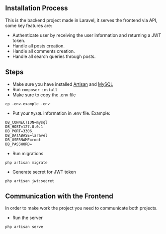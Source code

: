 ## Installation Process

This is the backend project made in Laravel, it serves the frontend via API, some key features are:

- Authenticate user by receiving the user information and returning a JWT token.
- Handle all posts creation.
- Handle all comments creation.
- Handle all search queries through posts.

## Steps

- Make sure you have installed [Artisan](https://getcomposer.org/) and [MySQL](https://www.mysql.com/)
- Run `composer install`
- Make sure to copy the .env file
``` 
cp .env.example .env 
```
- Put your `MySQL` information in .env file. Example:
```
DB_CONNECTION=mysql
DB_HOST=127.0.0.1
DB_PORT=3306
DB_DATABASE=laravel
DB_USERNAME=root
DB_PASSWORD=
```
- Run migrations
```
php artisan migrate
```
- Generate secret for JWT token
```
php artisan jwt:secret
```

## Communication with the Frontend

In order to make work the project you need to communicate both projects.

- Run the server
```
php artisan serve
```

